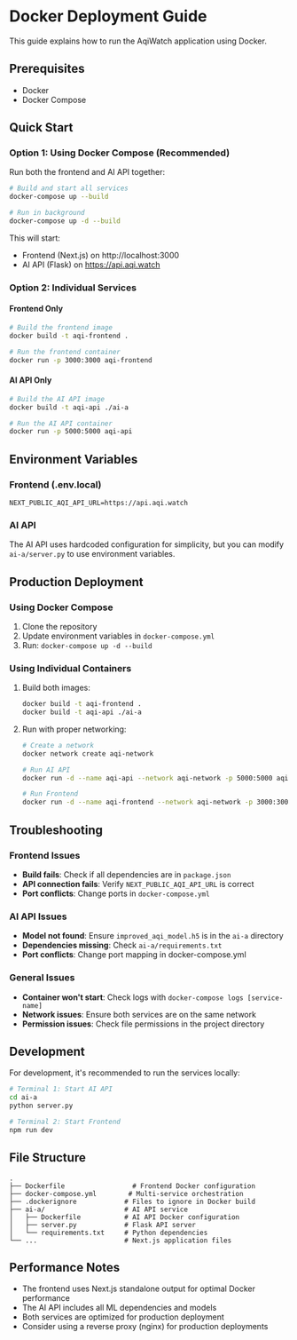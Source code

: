# Docker Deployment Guide

This guide explains how to run the AqiWatch application using Docker.

## Prerequisites

- Docker
- Docker Compose

## Quick Start

### Option 1: Using Docker Compose (Recommended)

Run both the frontend and AI API together:

```bash
# Build and start all services
docker-compose up --build

# Run in background
docker-compose up -d --build
```

This will start:
- Frontend (Next.js) on http://localhost:3000
- AI API (Flask) on https://api.aqi.watch

### Option 2: Individual Services

#### Frontend Only

```bash
# Build the frontend image
docker build -t aqi-frontend .

# Run the frontend container
docker run -p 3000:3000 aqi-frontend
```

#### AI API Only

```bash
# Build the AI API image
docker build -t aqi-api ./ai-a

# Run the AI API container
docker run -p 5000:5000 aqi-api
```

## Environment Variables

### Frontend (.env.local)

```env
NEXT_PUBLIC_AQI_API_URL=https://api.aqi.watch
```

### AI API

The AI API uses hardcoded configuration for simplicity, but you can modify `ai-a/server.py` to use environment variables.

## Production Deployment

### Using Docker Compose

1. Clone the repository
2. Update environment variables in `docker-compose.yml`
3. Run: `docker-compose up -d --build`

### Using Individual Containers

1. Build both images:
   ```bash
   docker build -t aqi-frontend .
   docker build -t aqi-api ./ai-a
   ```

2. Run with proper networking:
   ```bash
   # Create a network
   docker network create aqi-network
   
   # Run AI API
   docker run -d --name aqi-api --network aqi-network -p 5000:5000 aqi-api
   
   # Run Frontend
   docker run -d --name aqi-frontend --network aqi-network -p 3000:3000 -e NEXT_PUBLIC_AQI_API_URL=http://aqi-api:5000 aqi-frontend
   ```

## Troubleshooting

### Frontend Issues

- **Build fails**: Check if all dependencies are in `package.json`
- **API connection fails**: Verify `NEXT_PUBLIC_AQI_API_URL` is correct
- **Port conflicts**: Change ports in `docker-compose.yml`

### AI API Issues

- **Model not found**: Ensure `improved_aqi_model.h5` is in the `ai-a` directory
- **Dependencies missing**: Check `ai-a/requirements.txt`
- **Port conflicts**: Change port mapping in docker-compose.yml

### General Issues

- **Container won't start**: Check logs with `docker-compose logs [service-name]`
- **Network issues**: Ensure both services are on the same network
- **Permission issues**: Check file permissions in the project directory

## Development

For development, it's recommended to run the services locally:

```bash
# Terminal 1: Start AI API
cd ai-a
python server.py

# Terminal 2: Start Frontend
npm run dev
```

## File Structure

```
.
├── Dockerfile                 # Frontend Docker configuration
├── docker-compose.yml        # Multi-service orchestration
├── .dockerignore            # Files to ignore in Docker build
├── ai-a/                    # AI API service
│   ├── Dockerfile           # AI API Docker configuration
│   ├── server.py            # Flask API server
│   └── requirements.txt     # Python dependencies
└── ...                      # Next.js application files
```

## Performance Notes

- The frontend uses Next.js standalone output for optimal Docker performance
- The AI API includes all ML dependencies and models
- Both services are optimized for production deployment
- Consider using a reverse proxy (nginx) for production deployments
